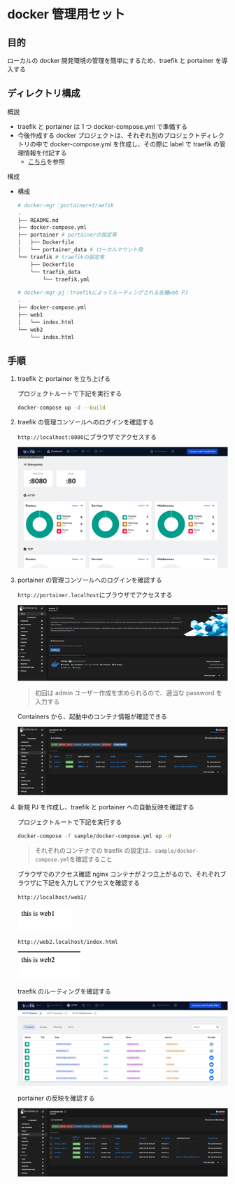 # docker 管理用セット

## 目的

ローカルの docker 開発環境の管理を簡単にするため、traefik と portainer を導入する

## ディレクトリ構成

概説

- traefik と portainer は 1 つ docker-compose.yml で準備する
- 今後作成する docker プロジェクトは、それぞれ別のプロジェクトディレクトリの中で docker-compose.yml を作成し、その際に label で traefik の管理情報を付記する
  - [こちら](https://github.com/vnzzzz/docker-mgr-pj)を参照

構成

- 構成

  ```bash
  # docker-mgr：portainer+traefik
  .
  ├── README.md
  ├── docker-compose.yml
  ├── portainer # portainerの設定等
  │   ├── Dockerfile
  │   └── portainer_data # ローカルマウント用
  └── traefik # traefikの設定等
      ├── Dockerfile
      └── traefik_data
          └── traefik.yml
  ```

  ```bash
  # docker-mgr-pj：traefikによってルーティングされる各種web PJ
  .
  ├── docker-compose.yml
  ├── web1
  │   └── index.html
  └── web2
      └── index.html
  ```

## 手順

1. traefik と portainer を立ち上げる

   プロジェクトルートで下記を実行する

   ```bash
   docker-compose up -d --build
   ```

1. traefik の管理コンソールへのログインを確認する

   `http://localhost:8080`にブラウザでアクセスする

   ![picture 1](images/traefik-console.png)

1. portainer の管理コンソールへのログインを確認する

   `http://portainer.localhost`にブラウザでアクセスする

   ![picture 2](images/portainer-console.png)

   > 初回は admin ユーザー作成を求められるので、適当な password を入力する

   Containers から、起動中のコンテナ情報が確認できる

   ![picture 3](images/portainer-container.png)

1. 新規 PJ を作成し、traefik と portainer への自動反映を確認する

   プロジェクトルートで下記を実行する

   ```bash
   docker-compose -f sample/docker-compose.yml up -d
   ```

   > それぞれのコンテナでの traefik の設定は、`sample/docker-compose.yml`を確認すること

   ブラウザでのアクセス確認
   nginx コンテナが２つ立上がるので、それぞれブラウザに下記を入力してアクセスを確認する

   `http://localhost/web1/`

   ![picture 4](images/web1.png)

   `http://web2.localhost/index.html`

   ![picture 5](images/web2.png)

   traefik のルーティングを確認する

   ![picture 6](images/traefik-sample.png)

   portainer の反映を確認する

    ![picture 7](images/portainer-sample.png)  

